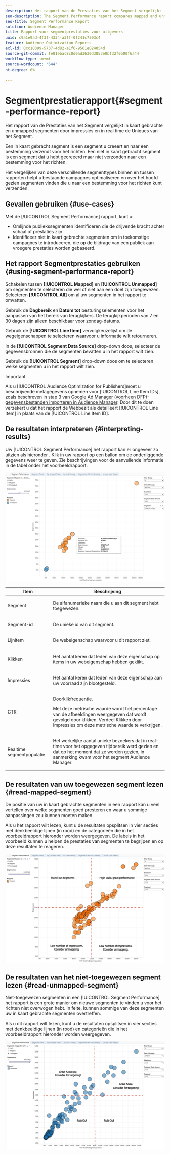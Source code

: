 ```yaml
---
description: Het rapport van de Prestaties van het Segment vergelijkt in kaart gebrachte en unmapped segmenten door impressies en in real time de Uniques van het Segment. Een in kaart gebracht segment is een segment u creeert en naar een bestemming verzendt voor het richten. Een niet in kaart gebracht segment is een segment dat u hebt gecreeerd maar niet verzonden naar een bestemming voor het richten. Het vergelijken van deze verschillende segmenttypes binnen en tussen rapporten helpt u bestaande campagnes optimaliseren en over het hoofd gezien segmenten vinden die u naar een bestemming voor het richten kunt verzenden.
seo-description: The Segment Performance report compares mapped and unmapped segments by impressions and Real-Time Segment Uniques. A mapped segment is a segment you create and send to a destination for targeting. An unmapped segment is a segment that you've created but have not sent to a destination for targeting. Comparing these different segment types within and between reports helps you optimize existing campaigns and find overlooked segments that you may want to send to a destination for targeting.
seo-title: Segment Performance Report
solution: Audience Manager
title: Rapport voor segmentprestaties voor uitgevers
uuid: c9a1e9ad-4f3f-4334-a3ff-0f241c7303c4
feature: Audience Optimization Reports
exl-id: 0cc10399-5737-4d82-a1f6-9561e024054d
source-git-commit: fe01ebac8c0d0ad3630d3853e0bf32f0b00f6a44
workflow-type: tm+mt
source-wordcount: '644'
ht-degree: 0%

---
```


# Segmentprestatierapport{#segment-performance-report}

Het rapport van de Prestaties van het Segment vergelijkt in kaart gebrachte en unmapped segmenten door impressies en in real time de Uniques van het Segment.

Een in kaart gebracht segment is een segment u creeert en naar een bestemming verzendt voor het richten. Een niet in kaart gebracht segment is een segment dat u hebt gecreeerd maar niet verzonden naar een bestemming voor het richten.

Het vergelijken van deze verschillende segmenttypes binnen en tussen rapporten helpt u bestaande campagnes optimaliseren en over het hoofd gezien segmenten vinden die u naar een bestemming voor het richten kunt verzenden.

## Gevallen gebruiken {#use-cases}

Met de [!UICONTROL Segment Performance] rapport, kunt u:

* Omlijnde publiekssegmenten identificeren die de drijvende kracht achter schaal of prestaties zijn.
* Identificeer niet in kaart gebrachte segmenten om in toekomstige campagnes te introduceren, die op de bijdrage van een publiek aan vroegere prestaties worden gebaseerd.

## Het rapport Segmentprestaties gebruiken {#using-segment-performance-report}

Schakelen tussen **[!UICONTROL Mapped]** en **[!UICONTROL Unmapped]** om segmenten te selecteren die wel of niet aan een doel zijn toegewezen. Selecteren **[!UICONTROL All]** om al uw segmenten in het rapport te omvatten.

Gebruik de **Dagbereik** en **Datum tot** besturingselementen voor het aanpassen van het bereik van terugkijkers. De terugkijkperioden van 7 en 30 dagen zijn alleen beschikbaar voor zondag-datums.

Gebruik de **[!UICONTROL Line Item]** vervolgkeuzelijst om de wegeigenschappen te selecteren waarvoor u informatie wilt retourneren.

In de **[!UICONTROL Segment Data Source]** drop-down doos, selecteer de gegevensbronnen die de segmenten bevatten u in het rapport wilt zien.

Gebruik de **[!UICONTROL Segment]** drop-down doos om te selecteren welke segmenten u in het rapport wilt zien.

>[!IMPORTANT]
>
>Als u [!UICONTROL Audience Optimization for Publishers]moet u beschrijvende metagegevens opnemen voor [!UICONTROL Line Item IDs], zoals beschreven in stap 3 van [Google Ad Manager (voorheen DFP)-gegevensbestanden importeren in Audience Manager](../../../reporting/audience-optimization-reports/aor-publishers/import-dfp.md). Door dit te doen verzekert u dat het rapport de Webbezit als detailleert [!UICONTROL Line Item] in plaats van de [!UICONTROL Line Item ID].

## De resultaten interpreteren {#interpreting-results}

Uw [!UICONTROL Segment Performance] het rapport kan er ongeveer zo uitzien als hieronder . Klik in uw rapport op een ballon om de onderliggende gegevens weer te geven. Zie beschrijvingen voor de aanvullende informatie in de tabel onder het voorbeeldrapport.

![](assets/publisher_segment_performance.png)

<table id="table_AFE2540583C34835B04584693ADFD26A"> 
 <thead> 
  <tr> 
   <th colname="col1" class="entry"> Item </th> 
   <th colname="col2" class="entry"> Beschrijving </th> 
  </tr>
 </thead>
 <tbody> 
  <tr> 
   <td colname="col1"> <p>Segment </p> </td> 
   <td colname="col2"> <p>De alfanumerieke naam die u aan dit segment hebt toegewezen. </p> </td> 
  </tr> 
  <tr> 
   <td colname="col1"> <p>Segment-id </p> </td> 
   <td colname="col2"> <p>De unieke id van dit segment. </p> </td> 
  </tr> 
  <tr> 
   <td colname="col1"> <p>Lijnitem </p> </td> 
   <td colname="col2"> <p>De webeigenschap waarvoor u dit rapport ziet. </p> </td> 
  </tr> 
  <tr> 
   <td colname="col1"> <p>Klikken </p> </td> 
   <td colname="col2"> <p>Het aantal keren dat leden van deze eigenschap op items in uw webeigenschap hebben geklikt. </p> </td> 
  </tr> 
  <tr> 
   <td colname="col1"> <p>Impressies </p> </td> 
   <td colname="col2"> <p>Het aantal keren dat leden van deze eigenschap aan uw voorraad zijn blootgesteld. </p> </td> 
  </tr> 
  <tr> 
   <td colname="col1"> <p>CTR </p> </td> 
   <td colname="col2"> <p>Doorklikfrequentie. </p> <p>Met deze metrische waarde wordt het percentage van de afbeeldingen weergegeven dat wordt gevolgd door klikken. Verdeel Klikken door Impressies om deze metrische waarde te verkrijgen. </p> </td> 
  </tr> 
  <tr> 
   <td colname="col1"> <p>Realtime segmentpopulatie </p> </td> 
   <td colname="col2"> <p>Het werkelijke aantal unieke bezoekers dat in real-time voor het opgegeven tijdbereik werd gezien en dat op het moment dat ze werden gezien, in aanmerking kwam voor het segment <span class="keyword"> Audience Manager</span>. </p> </td> 
  </tr> 
 </tbody> 
</table>

## De resultaten van uw toegewezen segment lezen {#read-mapped-segment}

De positie van uw in kaart gebrachte segmenten in een rapport kan u veel vertellen over welke segmenten goed presteren en waar u sommige aanpassingen zou kunnen moeten maken.

Als u het rapport wilt lezen, kunt u de resultaten opsplitsen in vier secties met denkbeeldige lijnen (in rood) en de categorieën die in het voorbeeldrapport hieronder worden weergegeven. De labels in het voorbeeld kunnen u helpen de prestaties van segmenten te begrijpen en op deze resultaten te reageren.

![](assets/publisher_segment_performance_mapped.png)

## De resultaten van het niet-toegewezen segment lezen {#read-unmapped-segment}

Niet-toegewezen segmenten in een [!UICONTROL Segment Performance] het rapport is een grote manier om nieuwe segmenten te vinden u voor het richten niet overwogen hebt. In feite, kunnen sommige van deze segmenten uw in kaart gebrachte segmenten overtreffen.

Als u dit rapport wilt lezen, kunt u de resultaten opsplitsen in vier secties met denkbeeldige lijnen (in rood) en categorieën die in het voorbeeldrapport hieronder worden weergegeven.

![](assets/publisher_segment_performance_unmapped.png)
